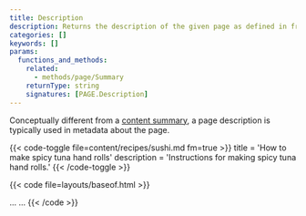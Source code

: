 ```yaml
---
title: Description
description: Returns the description of the given page as defined in front matter.
categories: []
keywords: []
params:
  functions_and_methods:
    related:
      - methods/page/Summary
    returnType: string
    signatures: [PAGE.Description]
---
```


Conceptually different from a [content summary], a page description is typically used in metadata about the page.

{{< code-toggle file=content/recipes/sushi.md fm=true >}}
title = 'How to make spicy tuna hand rolls'
description = 'Instructions for making spicy tuna hand rolls.'
{{< /code-toggle >}}

{{< code file=layouts/baseof.html >}}
<head>
  ...
  <meta name="description" content="{{ .Description }}">
  ...
</head>
{{< /code >}}

[content summary]: /content-management/summaries/
